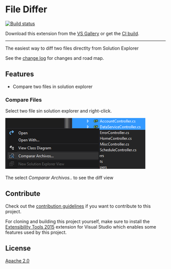 # File Differ

<!-- Replace this badge with your own-->
[![Build status](https://ci.appveyor.com/api/projects/status/hv6uyc059rqbc6fj?svg=true)](https://ci.appveyor.com/project/madskristensen/extensibilitytools)

<!-- Update the VS Gallery link after you upload the VSIX-->
Download this extension from the [VS Gallery](https://visualstudiogallery.msdn.microsoft.com/[GuidFromGallery])
or get the [CI build](http://vsixgallery.com/extension/714967d5-ee17-4bb1-a719-8cbf33d3bca9/).

---------------------------------------

The easiest way to diff two files directlty from Solution Explorer

See the [change log](CHANGELOG.md) for changes and road map.

## Features

- Compare two files in solution explorer

### Compare Files
Select two file sin solution explorer and
right-click.

![Context Menu](art/context-menu.png)

The select *Comparar Archivos..* to see 
the diff view

## Contribute
Check out the [contribution guidelines](CONTRIBUTING.md)
if you want to contribute to this project.

For cloning and building this project yourself, make sure
to install the
[Extensibility Tools 2015](https://visualstudiogallery.msdn.microsoft.com/ab39a092-1343-46e2-b0f1-6a3f91155aa6)
extension for Visual Studio which enables some features
used by this project.

## License
[Apache 2.0](LICENSE)